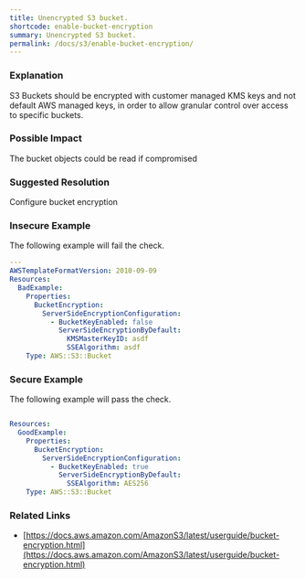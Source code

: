 ```yaml
---
title: Unencrypted S3 bucket.
shortcode: enable-bucket-encryption
summary: Unencrypted S3 bucket. 
permalink: /docs/s3/enable-bucket-encryption/
---
```


### Explanation


S3 Buckets should be encrypted with customer managed KMS keys and not default AWS managed keys, in order to allow granular control over access to specific buckets.


### Possible Impact
The bucket objects could be read if compromised

### Suggested Resolution
Configure bucket encryption


### Insecure Example

The following example will fail the  check.

```yaml
---
AWSTemplateFormatVersion: 2010-09-09
Resources:
  BadExample:
    Properties:
      BucketEncryption:
        ServerSideEncryptionConfiguration:
          - BucketKeyEnabled: false
            ServerSideEncryptionByDefault:
              KMSMasterKeyID: asdf
              SSEAlgorithm: asdf
    Type: AWS::S3::Bucket

```



### Secure Example

The following example will pass the  check.

```yaml

Resources:
  GoodExample:
    Properties:
      BucketEncryption:
        ServerSideEncryptionConfiguration:
          - BucketKeyEnabled: true
            ServerSideEncryptionByDefault:
              SSEAlgorithm: AES256
    Type: AWS::S3::Bucket

```




### Related Links


- [https://docs.aws.amazon.com/AmazonS3/latest/userguide/bucket-encryption.html](https://docs.aws.amazon.com/AmazonS3/latest/userguide/bucket-encryption.html)


